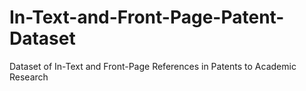 # In-Text-and-Front-Page-Patent-Dataset
Dataset of In-Text and Front-Page References in Patents to Academic Research
